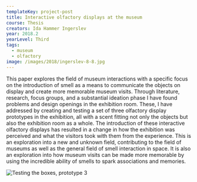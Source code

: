 ```yaml
---
templateKey: project-post
title: Interactive olfactory displays at the museum
course: Thesis
creators: Ida Hammer Ingerslev
year: 2018.2
yearLevel: Third
tags:
  - museum
  - olfactory
image: /images/2018/ingerslev-8-8.jpg
---
```


This paper explores the field of museum interactions with a specific focus on the introduction of smell as a means to communicate the objects on display and create more memorable museum visits. Through literature, research, focus groups, and a substantial ideation phase I have found problems and design openings in the exhibition room. These, I have addressed by creating and testing a set of three olfactory display prototypes in the exhibition, all with a scent fitting not only the objects but also the exhibition room as a whole. The introduction of these interactive olfactory displays has resulted in a change in how the exhibition was perceived and what the visitors took with them from the experience. This is an exploration into a new and unknown field, contributing to the field of museums as well as the general field of smell interaction in space. It is also an exploration into how museum visits can be made more memorable by using the incredible ability of smells to spark associations and memories.


![Testing the boxes, prototype 3](/images/2018/ingerslev-8-11.jpg 'Testing the boxes, prototype 3')
